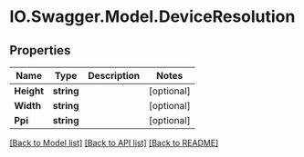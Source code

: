# IO.Swagger.Model.DeviceResolution
## Properties

Name | Type | Description | Notes
------------ | ------------- | ------------- | -------------
**Height** | **string** |  | [optional] 
**Width** | **string** |  | [optional] 
**Ppi** | **string** |  | [optional] 

[[Back to Model list]](../README.md#documentation-for-models) [[Back to API list]](../README.md#documentation-for-api-endpoints) [[Back to README]](../README.md)


